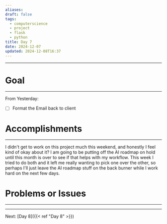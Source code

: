 ```yaml
---
aliases: 
draft: false
tags:
  - computerscience
  - project
  - flask
  - python
title: Day 7
date: 2024-12-07
updated: 2024-12-08T16:37
---
```


-------------------------------------------------------------------------------


# Goal
---
From Yesterday:
- [ ] Format the Email back to client


# Accomplishments
---
I didn't get to work on this project much this weekend, and honestly I feel kind of okay about it? I am going to be putting off the AI roadmap on hold until this month is over to see if that helps with my workflow. This week I tried to do both and it left me really wanting to pick one over the other, so perhaps I'll just leave the AI roadmap stuff on the back burner while I work hard on the next few days. 


# Problems or Issues
---




---
Next: 
[Day 8]({{< ref "Day 8" >}}) 
